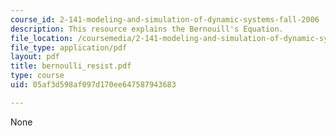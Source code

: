 ```yaml
---
course_id: 2-141-modeling-and-simulation-of-dynamic-systems-fall-2006
description: This resource explains the Bernouill's Equation.
file_location: /coursemedia/2-141-modeling-and-simulation-of-dynamic-systems-fall-2006/05af3d598af097d170ee647587943683_bernoulli_resist.pdf
file_type: application/pdf
layout: pdf
title: bernoulli_resist.pdf
type: course
uid: 05af3d598af097d170ee647587943683

---
```

None